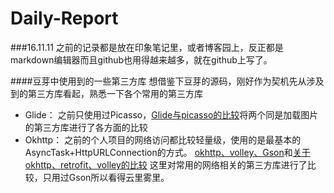 # Daily-Report

###16.11.11
之前的记录都是放在印象笔记里，或者博客园上，反正都是markdown编辑器而且github也用得越来越多，就在github上写了。

####豆芽中使用到的一些第三方库
想借鉴下豆芽的源码，刚好作为契机先从涉及到的第三方库看起，熟悉一下各个常用的第三方库
- Glide：
之前只使用过Picasso，[Glide与picasso的比较](http://www.jcodecraeer.com/a/anzhuokaifa/androidkaifa/2015/0327/2650.html)将两个同是加载图片的第三方库进行了各方面的比较
- Okhttp：
之前的个人项目的网络访问都比较轻量级，使用的是最基本的AsyncTask+HttpURLConnection的方式。
[okhttp、volley、Gson](http://www.jcodecraeer.com/a/anzhuokaifa/androidkaifa/2015/0720/3209.html)和[关于okhttp、retrofit、volley的比较](http://stackoverflow.com/questions/16902716/comparison-of-android-networking-libraries-okhttp-retrofit-volley)
这里对常用的网络相关的第三方库进行了比较，只用过Gson所以看得云里雾里。
